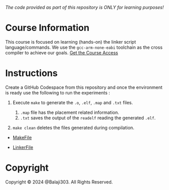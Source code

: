 *The code provided as part of this repository is ONLY for learning purposes!*

# Course Information

This course is focused on learning (hands-on) the linker script language/commands. We use the `gcc-arm-none-eabi` toolchain as the cross compiler to achieve our goals. [Get the Course Access](https://learn.inpyjama.com/web/checkout/662c9c501f561550baf45923)

# Instructions

Create a GitHub Codespace from this repository and once the environment is ready use the following to run the experiments :

1. Execute `make` to generate the `.o`, `.elf`, `.map` and `.txt` files.

    1. `.map` file has the placement related information.
    1. `.txt` saves the output of the `readelf` reading the generated `.elf`.
1. `make clean` deletes the files generated during compilation.

- [MakeFile](https://github.com/balaji303/STM32L475/blob/main/WorkSpace/002_LED_ALL/Debug/makefile)

- [LinkerFile](https://github.com/balaji303/STM32L475/blob/main/WorkSpace/002_LED_ALL/STM32L475VGTX_RAM.ld)

# Copyright

Copyright © 2024 @Balaji303. All Rights Reserved.
